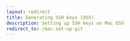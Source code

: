 ```yaml
---
layout: redirect
title: Generating SSH keys (OSX)
description: Setting up SSH keys on Mac OSX
redirect_to: /mac-set-up-git
---
```

